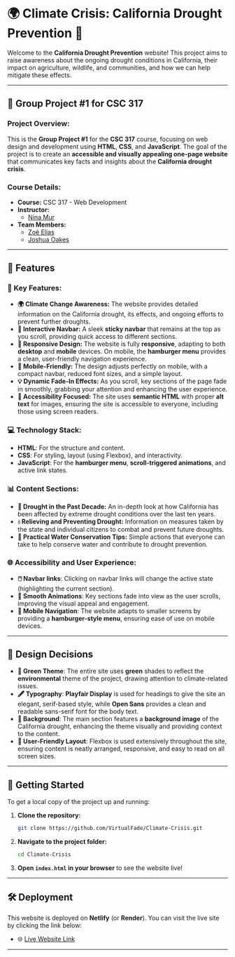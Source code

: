 # 🌍 **Climate Crisis: California Drought Prevention** 🌱

Welcome to the **California Drought Prevention** website! This project aims to raise awareness about the ongoing drought conditions in California, their impact on agriculture, wildlife, and communities, and how we can help mitigate these effects.

---

## 📑 **Group Project #1 for CSC 317**

### **Project Overview:**
This is the **Group Project #1** for the **CSC 317** course, focusing on web design and development using **HTML**, **CSS**, and **JavaScript**. The goal of the project is to create an **accessible and visually appealing one-page website** that communicates key facts and insights about the **California drought crisis**.

### **Course Details:**
- **Course:** CSC 317 - Web Development
- **Instructor:**
  - [Nina Mur](https://github.com/nina-mir)
- **Team Members:**
  - [Zoë Elias](https://github.com/zoebowe)
  - [Joshua Oakes](https://github.com/VirtualFade)

---

## 📑 **Features**

### **🌿 Key Features:**
- **🌍 Climate Change Awareness:** The website provides detailed information on the California drought, its effects, and ongoing efforts to prevent further droughts.
- **🚀 Interactive Navbar:** A sleek **sticky navbar** that remains at the top as you scroll, providing quick access to different sections.
- **🍃 Responsive Design:** The website is fully **responsive**, adapting to both **desktop** and **mobile** devices. On mobile, the **hamburger menu** provides a clean, user-friendly navigation experience.
- **📱 Mobile-Friendly:** The design adjusts perfectly on mobile, with a compact navbar, reduced font sizes, and a simple layout.
- **💡 Dynamic Fade-In Effects:** As you scroll, key sections of the page fade in smoothly, grabbing your attention and enhancing the user experience.
- **🔑 Accessibility Focused:** The site uses **semantic HTML** with proper **alt text** for images, ensuring the site is accessible to everyone, including those using screen readers.
  
### **💻 Technology Stack:**
- **HTML**: For the structure and content.
- **CSS**: For styling, layout (using Flexbox), and interactivity.
- **JavaScript**: For the **hamburger menu**, **scroll-triggered animations**, and active link states.

### **📊 Content Sections:**
- **🔴 Drought in the Past Decade:** An in-depth look at how California has been affected by extreme drought conditions over the last ten years.
- **💧 Relieving and Preventing Drought:** Information on measures taken by the state and individual citizens to combat and prevent future droughts.
- **🌲 Practical Water Conservation Tips:** Simple actions that everyone can take to help conserve water and contribute to drought prevention.
  
### **🌐 Accessibility and User Experience:**
- **🖱️ Navbar links**: Clicking on navbar links will change the active state (highlighting the current section).
- **🎨 Smooth Animations**: Key sections fade into view as the user scrolls, improving the visual appeal and engagement.
- **📱 Mobile Navigation**: The website adapts to smaller screens by providing a **hamburger-style menu**, ensuring ease of use on mobile devices.

---

## 🎨 **Design Decisions**
- **💚 Green Theme**: The entire site uses **green** shades to reflect the **environmental** theme of the project, drawing attention to climate-related issues.
- **🖋️ Typography**: **Playfair Display** is used for headings to give the site an elegant, serif-based style, while **Open Sans** provides a clean and readable sans-serif font for the body text.
- **🌅 Background**: The main section features a **background image** of the California drought, enhancing the theme visually and providing context to the content.
- **🌟 User-Friendly Layout**: Flexbox is used extensively throughout the site, ensuring content is neatly arranged, responsive, and easy to read on all screen sizes.

---

## 🚀 **Getting Started**

To get a local copy of the project up and running:

1. **Clone the repository:**
   ```bash
   git clone https://github.com/VirtualFade/Climate-Crisis.git
   ```
2. **Navigate to the project folder:**
   ```bash
   cd Climate-Crisis
   ```
3. **Open `index.html` in your browser** to see the website live!

---

## 🛠️ **Deployment**
This website is deployed on **Netlify** (or **Render**). You can visit the live site by clicking the link below:
- 🌐 [Live Website Link](https://incandescent-croquembouche-9e9f84.netlify.app/)

---
